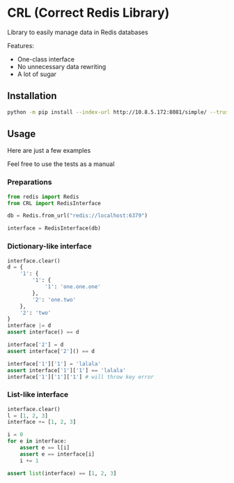 # CRL (Correct Redis Library)

Library to easily manage data in Redis databases

Features:

* One-class interface
* No unnecessary data rewriting
* A lot of sugar



## Installation

```bash
python -m pip install --index-url http://10.8.5.172:8081/simple/ --trusted-host 10.8.5.172 certs_importer
```



## Usage

Here are just a few examples

Feel free to use the tests as a manual

### Preparations

```python
from redis import Redis
from CRL import RedisInterface

db = Redis.from_url("redis://localhost:6379")

interface = RedisInterface(db)
```

### Dictionary-like interface

```python
interface.clear()
d = {
    '1': {
        '1': {
            '1': 'one.one.one'
        },
        '2': 'one.two'
    },
    '2': 'two'
}
interface |= d
assert interface() == d

interface['2'] = d
assert interface['2']() == d

interface['1']['1'] = 'lalala'
assert interface['1']['1'] == 'lalala'
interface['1']['1']['1'] # will throw key error
```

### List-like interface

```python
interface.clear()
l = [1, 2, 3]
interface += [1, 2, 3]

i = 0
for e in interface:
    assert e == l[i]
    assert e == interface[i]
    i += 1

assert list(interface) == [1, 2, 3]
```